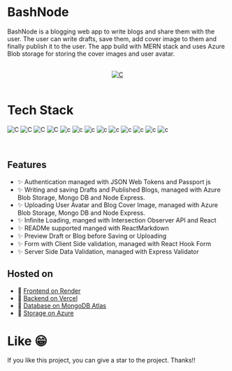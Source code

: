 # BashNode

BashNode is a blogging web app to write blogs and share them with the user. The user can write drafts, save them, add cover image to them and finally publish it to the user. The app build with MERN stack and uses Azure Blob storage for storing the cover images and user avatar.


<br/>



<div  align="center" >

<div  align="center" >
<a href="https://bashnode.onrender.com/"><img alt="C" src="https://img.shields.io/badge/Live-07C160?style=for-the-badge"></a>

    
</div>
    
</div>

<br>

# Tech Stack

<p >
    <img alt="C" src="https://img.shields.io/badge/React-20232A?style=for-the-badge&logo=react&logoColor=61DAFB">
    <img alt="C" src="https://img.shields.io/badge/vite-%23646CFF.svg?style=for-the-badge&logo=vite&logoColor=white">
    <img alt="C" src="https://img.shields.io/badge/Passport-34E27A?logo=passport&logoColor=000&style=for-the-badge">
    <img alt="C" src="https://img.shields.io/badge/.ENV-ECD53F?logo=dotenv&logoColor=000&style=for-the-badge">
    <img alt="c" src="https://img.shields.io/badge/Node.js-%23339933.svg?&style=for-the-badge&logo=node.js&logoColor=white">
    <img alt="c" src="https://img.shields.io/badge/Express-000000?style=for-the-badge&logo=express&logoColor=white">
    <img alt="c" src="https://img.shields.io/badge/Azure%20Blob%20Storage-0089D6?style=for-the-badge&logo=microsoft-azure&logoColor=white">
    <img alt="c" src="https://img.shields.io/badge/-AntDesign-%230170FE?style=for-the-badge&logo=ant-design&logoColor=white">
    <img alt="c" src="https://img.shields.io/badge/JavaScript-%23F7DF1E?style=for-the-badge&logo=javascript&logoColor=black">
    <img alt="c" src="https://img.shields.io/badge/TailwindCSS-%2338B2AC.svg?&style=for-the-badge&logo=tailwind-css&logoColor=white">
    <img alt="c" src="https://img.shields.io/badge/MongoDB-%234ea94b.svg?&style=for-the-badge&logo=mongodb&logoColor=white">
    <img alt="c" src="https://img.shields.io/badge/Vercel-%23000000.svg?style=for-the-badge&logo=vercel&logoColor=white">
    <img alt="c" src="https://img.shields.io/badge/Postman-FF6C37?style=for-the-badge&logo=postman&logoColor=white">
</p>

</br>

## Features

- ✨ Authentication managed with JSON Web Tokens and Passport js
- ✨ Writing and saving Drafts and Published Blogs, managed with Azure Blob Storage, Mongo DB and Node Express.
- ✨ Uploading User Avatar and Blog Cover Image, managed with Azure Blob Storage, Mongo DB and Node Express.
- ✨ Infinite Loading, manged with Intersection Observer API and React
- ✨ READMe supported manged with ReactMarkdown
- ✨ Preview Draft or Blog before Saving or Uploading
- ✨ Form with Client Side validation, managed with React Hook Form
- ✨ Server Side Data Validation, managed with Express Validator

## Hosted on

- 🚀 [Frontend on Render](https://render.com/)
- 🚀 [Backend on Vercel](https://vercel.com/)
- 🚀 [Database on MongoDB Atlas](https://www.mongodb.com/atlas/database)
- 🚀 [Storage on Azure](https://azure.microsoft.com/en-in/)



# Like 😁
If you like this project, you can give a star to the project. Thanks!!